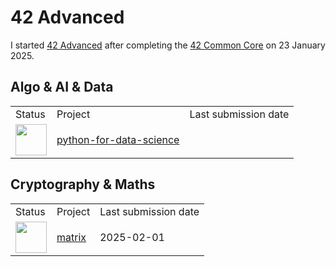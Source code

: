 # 42 Advanced
I started <a href="https://github.com/davidmonteiro03/42-advanced">42 Advanced</a> after completing the <a href="https://github.com/davidmonteiro03/42-common-core">42 Common Core</a> on 23 January 2025.

## Algo & AI & Data
<table>
    <tr>
        <td>Status</td>
        <td>Project</td>
        <td>Last submission date</td>
    </tr>
    <tr>
        <td>
            <img src="https://cdn-icons-png.flaticon.com/512/7884/7884198.png" width="50"/>
        </td>
        <td>
            <a href="https://github.com/davidmonteiro03/42-advanced-python-for-data-science">python-for-data-science</a>
        </td>
    </tr>
</table>

## Cryptography & Maths
<table>
    <tr>
        <td>Status</td>
        <td>Project</td>
        <td>Last submission date</td>
    </tr>
    <tr>
        <td>
            <img src="https://cdn-icons-png.flaticon.com/512/845/845646.png" width="50"/>
        </td>
        <td>
            <a href="https://github.com/davidmonteiro03/42-advanced-matrix">matrix</a>
        </td>
        <td>2025-02-01</td>
    </tr>
</table>
